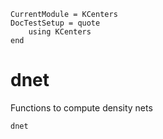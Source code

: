 ```@meta
CurrentModule = KCenters
DocTestSetup = quote
    using KCenters
end
```

# dnet

Functions to compute density nets

```@docs
dnet
```